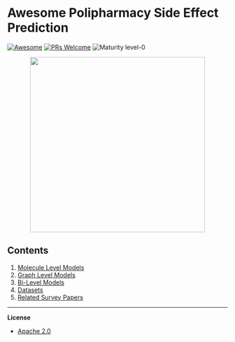 # Awesome Polipharmacy Side Effect Prediction
[![Awesome](https://cdn.rawgit.com/sindresorhus/awesome/d7305f38d29fed78fa85652e3a63e154dd8e8829/media/badge.svg)](https://github.com/sindresorhus/awesome)
[![PRs Welcome](https://img.shields.io/badge/PRs-welcome-brightgreen.svg?style=flat-square)](http://makeapullrequest.com)
![Maturity level-0](https://img.shields.io/badge/Maturity%20Level-ML--0-red)


<p align="center">
  <img width="400" src="https://www.nridigital.com/wp-content/uploads/2018/10/pill.jpg">
</p>

## Contents  

1. [Molecule Level Models](https://github.com/AstraZeneca/awesome-machine-learning-for-combination-therapy/blob/master/chapters/molecule_level.md)
2. [Graph Level Models](https://github.com/AstraZeneca/awesome-machine-learning-for-combination-therapy/blob/master/chapters/graph_level.md)
3. [Bi-Level Models](https://github.com/AstraZeneca/awesome-machine-learning-for-combination-therapy/blob/master/chapters/bi_level.md)
4. [Datasets](https://github.com/AstraZeneca/awesome-machine-learning-for-combination-therapy/blob/master/chapters/dataset.md)  
5. [Related Survey Papers](https://github.com/AstraZeneca/awesome-machine-learning-for-combination-therapy/blob/master/chapters/survey.md)  

--------------------------------------------------------------------------------

**License**

- [Apache 2.0](https://github.com/AstraZeneca/awesome-machine-learning-for-combination-therapy/blob/master/LICENSE)
